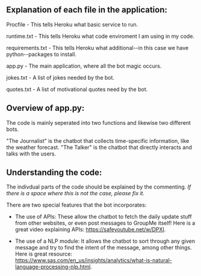 ## Explanation of each file in the application:

Procfile - This tells Heroku what basic service to run.

runtime.txt - This tells Heroku what code enviroment I am using in my code.

requirements.txt - This tells Heroku what additional--in this case we have python--packages to install.

app.py - The main application, where all the bot magic occurs.

jokes.txt - A list of jokes needed by the bot.

quotes.txt - A list of motivational quotes need by the bot.

## Overview of app.py:

The code is mainly seperated into two functions and likewise two different bots.

"The Journalist" is the chatbot that collects time-specific information, like the weather forecast. 
"The Talker" is the chatbot that directly interacts and talks with the users. 

## Understanding the code:

The indivdual parts of the code should be explained by the commenting. *If there is a space where this is not the case, please fix it.*

There are two special features that the bot incorporates:

- The use of APIs: These allow the chatbot to fetch the daily update stuff from other websites, or even post messages to GroupMe itself!
Here is a great video explaining APIs: https://safeyoutube.net/w/DPXI.

- The use of a NLP module: It allows the chatbot to sort through any given message and try to find the intent of the message, among other things.
Here is great resource: https://www.sas.com/en_us/insights/analytics/what-is-natural-language-processing-nlp.html.
